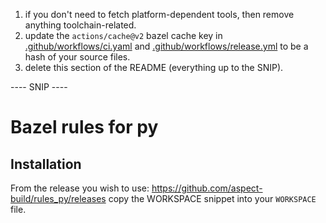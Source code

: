 1. if you don't need to fetch platform-dependent tools, then remove anything toolchain-related.
1. update the `actions/cache@v2` bazel cache key in [.github/workflows/ci.yaml](.github/workflows/ci.yaml) and [.github/workflows/release.yml](.github/workflows/release.yml) to be a hash of your source files.
1. delete this section of the README (everything up to the SNIP).

---- SNIP ----

# Bazel rules for py

## Installation

From the release you wish to use:
<https://github.com/aspect-build/rules_py/releases>
copy the WORKSPACE snippet into your `WORKSPACE` file.
